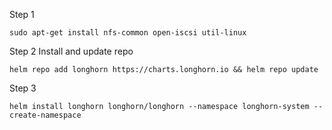 Step 1

```
sudo apt-get install nfs-common open-iscsi util-linux
```


Step 2 Install and update repo

```
helm repo add longhorn https://charts.longhorn.io && helm repo update
```

Step 3

```
helm install longhorn longhorn/longhorn --namespace longhorn-system --create-namespace
```


